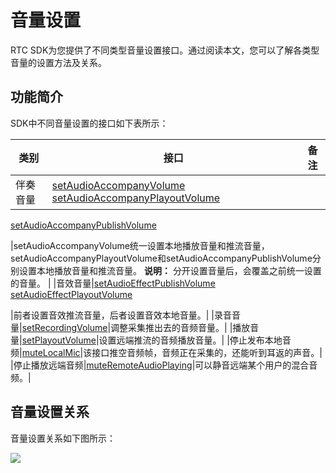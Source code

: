# 音量设置

RTC SDK为您提供了不同类型音量设置接口。通过阅读本文，您可以了解各类型音量的设置方法及关系。

## 功能简介

SDK中不同音量设置的接口如下表所示：

|类别|接口|备注|
|--|--|--|
|伴奏音量|[setAudioAccompanyVolume](https://help.aliyun.com/document_detail/109082.html?spm=a2c4g.11186623.6.640.73f0295cyOE4EZ#li-6mp-gxe-ca2) [setAudioAccompanyPlayoutVolume](https://help.aliyun.com/document_detail/109082.html?spm=a2c4g.11186623.6.640.73f0295cyOE4EZ#li-llk-b64-fnw)

 [setAudioAccompanyPublishVolume](https://help.aliyun.com/document_detail/109082.html?spm=a2c4g.11186623.6.640.73f0295cyOE4EZ#li-nn8-9ze-8on)

|setAudioAccompanyVolume统一设置本地播放音量和推流音量，setAudioAccompanyPlayoutVolume和setAudioAccompanyPublishVolume分别设置本地播放音量和推流音量。 **说明：** 分开设置音量后，会覆盖之前统一设置的音量。 |
|音效音量|[setAudioEffectPublishVolume](https://help.aliyun.com/document_detail/109082.html?spm=a2c4g.11186623.6.640.73f0295cyOE4EZ#li-gvv-px1-alm) [setAudioEffectPlayoutVolume](https://help.aliyun.com/document_detail/109082.html?spm=a2c4g.11186623.6.640.73f0295cyOE4EZ#li-4sm-sns-e9q)

|前者设置音效推流音量，后者设置音效本地音量。|
|录音音量|[setRecordingVolume](https://help.aliyun.com/document_detail/109082.html?spm=a2c4g.11186623.6.640.73f0295cyOE4EZ#li-naz-gly-cns)|调整采集推出去的音频音量。|
|播放音量|[setPlayoutVolume](https://help.aliyun.com/document_detail/109082.html?spm=a2c4g.11186623.6.640.73f0295cyOE4EZ#li-wfa-f83-lmw)|设置远端推流的音频播放音量。|
|停止发布本地音频|[muteLocalMic](https://help.aliyun.com/document_detail/109082.html?spm=a2c4g.11186623.6.640.64e74e7b8QSKqx#li-5vx-o8j-tlo)|该接口推空音频帧，音频正在采集的，还能听到耳返的声音。|
|停止播放远端音频|[muteRemoteAudioPlaying](https://help.aliyun.com/document_detail/109082.html?spm=a2c4g.11186623.6.640.64e74e7b8QSKqx#li-wlu-fck-m75)|可以静音远端某个用户的混合音频。|

## 音量设置关系

音量设置关系如下图所示：

![](https://static-aliyun-doc.oss-accelerate.aliyuncs.com/assets/img/zh-CN/4645068951/p81706.png)

